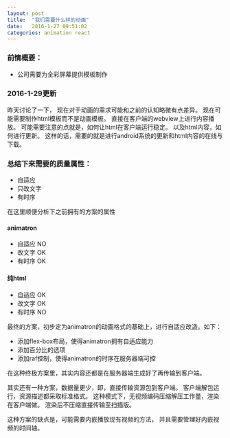 ```yaml
---
layout: post
title:  "我们需要什么样的动画"
date:   2016-1-27 09:51:02
categories: animation react
---
```


### 前情概要：

* 公司需要为全彩屏幕提供模板制作


### 2016-1-29更新
昨天讨论了一下，
现在对于动画的需求可能和之前的认知略微有点差异。
现在可能需要制作html模板而不是动画模板。
直接在客户端的webview上进行内容播放。
可能需要注意的点就是，如何让html在客户端运行稳定。
以及html内容，如何进行更新。
这样的话，需要的就是进行android系统的更新和html内容的在线与下载。


### 总结下来需要的质量属性：

* 自适应
* 只改文字
* 有时序

在这里顺便分析下之前拥有的方案的属性

#### animatron

* 自适应 NO
* 改文字 OK
* 有时序 OK

#### 纯html

* 自适应 OK
* 改文字 OK
* 有时序 NO

最终的方案，初步定为animatron的动画格式的基础上，进行自适应改造。如下：

* 添加flex-box布局，使得animatron拥有自适应能力
* 添加百分比的选项
* 添加raf控制，使得animatron的时序在服务器端可控

在这种终极方案里，其实内容还都是在服务器端生成好了再传输到客户端。

其实还有一种方案，数据量更少，即，直接传输资源包到客户端。
客户端解包运行，资源描述都采取标准格式。
这种模式下，无视频编码压缩解压工作量，渲染在客户端做。
渲染后不压缩直接传输至扫描版。

这种方案的缺点是，可能需要内嵌播放现有视频的方法，
并且需要管理好内嵌视频的时间轴。
